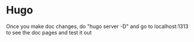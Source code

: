 # Hugo

Once you make doc changes, do "hugo server -D" and go to
localhost:1313 to see the doc pages and test it out
